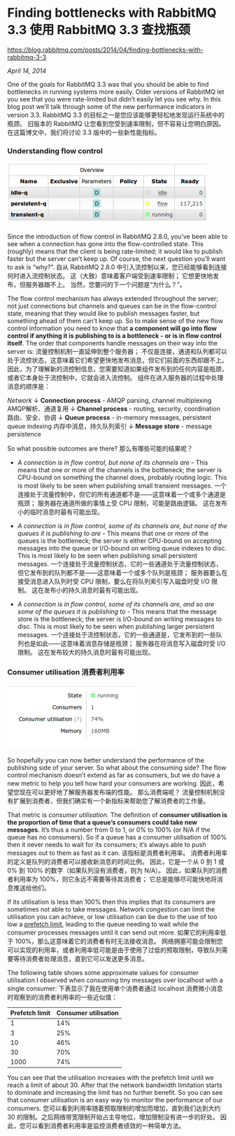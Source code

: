 # Finding bottlenecks with RabbitMQ 3.3  使用 RabbitMQ 3.3 查找瓶颈

https://blog.rabbitmq.com/posts/2014/04/finding-bottlenecks-with-rabbitmq-3-3

*April 14, 2014*

One of the goals for RabbitMQ 3.3 was that you should be able to find bottlenecks in running systems more easily. Older versions of RabbitMQ let you see that you were rate-limited but didn’t easily let you see why. In this blog post we’ll talk through some of the new performance indicators in version 3.3.  RabbitMQ 3.3 的目标之一是您应该能够更轻松地发现运行系统中的瓶颈。 旧版本的 RabbitMQ 让您看到您受到速率限制，但不容易让您明白原因。 在这篇博文中，我们将讨论 3.3 版中的一些新性能指标。

### Understanding flow control

![](../images/09-flow-q.png)

Since the introduction of flow control in RabbitMQ 2.8.0, you’ve been able to see when a connection has gone into the flow-controlled state. This (roughly) means that the client is being rate-limited; it would like to publish faster but the server can’t keep up. Of course, the next question you’ll want to ask is “why?”.  自从 RabbitMQ 2.8.0 中引入流控制以来，您已经能够看到连接何时进入流控制状态。 这（大致）意味着客户端受到速率限制； 它想更快地发布，但服务器跟不上。 当然，您要问的下一个问题是“为什么？”。

The flow control mechanism has always extended throughout the server; not just connections but channels and queues can be in the flow-control state, meaning that they would like to publish messages faster, but something ahead of them can’t keep up. So to make sense of the new flow control information you need to know that **a component will go into flow control if anything it is publishing to is a bottleneck - or is in flow control itself**. The order that components handle messages on their way into the server is:  流量控制机制一直延伸到整个服务器； 不仅是连接，通道和队列都可以处于流控状态，这意味着它们希望更快地发布消息，但它们前面的东西却跟不上。 因此，为了理解新的流控制信息，您需要知道如果组件发布到的任何内容是瓶颈，或者它本身处于流控制中，它就会进入流控制。 组件在进入服务器的过程中处理消息的顺序是：

*Network*
  ↓
**Connection process** - AMQP parsing, channel multiplexing  AMQP解析、通道复用
  ↓
**Channel process** - routing, security, coordination  路由、安全、协调
  ↓
**Queue process** - in-memory messages, persistent queue indexing  内存中消息，持久队列索引
  ↓
**Message store** - message persistence

So what possible outcomes are there?  那么有哪些可能的结果呢？

- *A connection is in flow control, but none of its channels are* - This means that one or more of the channels is the bottleneck; the server is CPU-bound on something the channel does, probably routing logic. This is most likely to be seen when publishing small transient messages.  一个连接处于流量控制中，但它的所有通道都不是——这意味着一个或多个通道是瓶颈； 服务器在通道所做的事情上受 CPU 限制，可能是路由逻辑。 这在发布小的临时消息时最有可能出现。

- *A connection is in flow control, some of its channels are, but none of the queues it is publishing to are* - This means that one or more of the queues is the bottleneck; the server is either CPU-bound on accepting messages into the queue or I/O-bound on writing queue indexes to disc. This is most likely to be seen when publishing small persistent messages.  一个连接处于流量控制状态，它的一些通道处于流量控制状态，但它发布到的队列都不是——这意味着一个或多个队列是瓶颈； 服务器要么在接受消息进入队列时受 CPU 限制，要么在将队列索引写入磁盘时受 I/O 限制。 这在发布小的持久消息时最有可能出现。

- *A connection is in flow control, some of its channels are, and so are some of the queues it is publishing to* - This means that the message store is the bottleneck; the server is I/O-bound on writing messages to disc. This is most likely to be seen when publishing larger persistent messages.  一个连接处于流控制状态，它的一些通道是，它发布到的一些队列也是如此——这意味着消息存储是瓶颈； 服务器在将消息写入磁盘时受 I/O 限制。 这在发布较大的持久消息时最有可能出现。

### Consumer utilisation  消费者利用率

![](../images/09-utilisation.png)

So hopefully you can now better understand the performance of the publishing side of your server. So what about the consuming side? The flow control mechanism doesn’t extend as far as consumers, but we do have a new metric to help you tell how hard your consumers are working.  因此，希望您现在可以更好地了解服务器发布端的性能。 那么消费端呢？ 流量控制机制没有扩展到消费者，但我们确实有一个新指标来帮助您了解消费者的工作量。

That metric is *consumer utilisation*. The definition of **consumer utilisation is the proportion of time that a queue’s consumers could take new messages**. It’s thus a number from 0 to 1, or 0% to 100% (or N/A if the queue has no consumers). So if a queue has a consumer utilisation of 100% then it never needs to wait for its consumers; it’s always able to push messages out to them as fast as it can.  该指标是消费者利用率。 消费者利用率的定义是队列的消费者可以接收新消息的时间比例。 因此，它是一个从 0 到 1 或 0% 到 100% 的数字（如果队列没有消费者，则为 N/A）。 因此，如果队列的消费者利用率为 100%，则它永远不需要等待其消费者； 它总是能够尽可能快地将消息推送给他们。

If its utilisation is less than 100% then this implies that its consumers are sometimes not able to take messages. Network congestion can limit the utilisation you can achieve, or low utilisation can be due to the use of too low a [prefetch limit](https://blog.rabbitmq.com/posts/2014/04/an-end-to-synchrony-performance-improvements-in-3-3/), leading to the queue needing to wait while the consumer processes messages until it can send out more.  如果它的利用率低于 100%，那么这意味着它的消费者有时无法接收消息。 网络拥塞可能会限制您可以实现的利用率，或者利用率低可能是由于使用了过低的预取限制，导致队列需要等待消费者处理消息，直到它可以发送更多消息。

The following table shows some approximate values for consumer utilisation I observed when consuming tiny messages over localhost with a single consumer:  下表显示了我在使用单个消费者通过 localhost 消费微小消息时观察到的消费者利用率的一些近似值：

| Prefetch limit | Consumer utilisation |
| :------------- | :------------------- |
| 1              | 14%                  |
| 3              | 25%                  |
| 10             | 46%                  |
| 30             | 70%                  |
| 1000           | 74%                  |

You can see that the utilisation increases with the prefetch limit until we reach a limit of about 30. After that the network bandwidth limitation starts to dominate and increasing the limit has no further benefit. So you can see that consumer utilisation is an easy way to monitor the performance of our consumers.  您可以看到利用率随着预取限制的增加而增加，直到我们达到大约 30 的限制。之后网络带宽限制开始占主导地位，增加限制没有进一步的好处。 因此，您可以看到消费者利用率是监控消费者绩效的一种简单方法。


